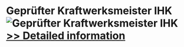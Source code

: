 # Geprüfter Kraftwerksmeister IHK<br />![Geprüfter Kraftwerksmeister IHK](https://mycommerce.akamaized.net/api/pimages/P300738035/BIG/300738035.JPG)<br />[>> Detailed information](https://secure.shareit.com/shareit/product.html?productid=300738035&affiliateid=200057808)